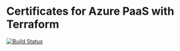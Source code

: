 # Certificates for Azure PaaS with Terraform

[![Build Status](https://dev.azure.com/jimpaine-msft/github%20pipelines/_apis/build/status/JimPaine.terraform-azure-certs?branchName=master)](https://dev.azure.com/jimpaine-msft/github%20pipelines/_build/latest?definitionId=27&branchName=master)